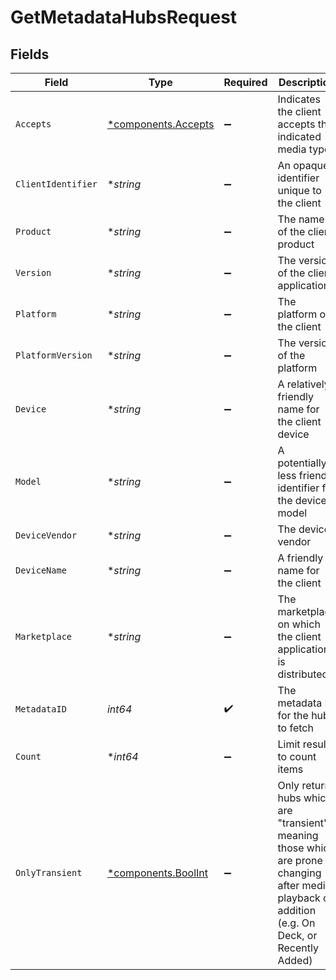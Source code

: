 # GetMetadataHubsRequest


## Fields

| Field                                                                                                                                                | Type                                                                                                                                                 | Required                                                                                                                                             | Description                                                                                                                                          | Example                                                                                                                                              |
| ---------------------------------------------------------------------------------------------------------------------------------------------------- | ---------------------------------------------------------------------------------------------------------------------------------------------------- | ---------------------------------------------------------------------------------------------------------------------------------------------------- | ---------------------------------------------------------------------------------------------------------------------------------------------------- | ---------------------------------------------------------------------------------------------------------------------------------------------------- |
| `Accepts`                                                                                                                                            | [*components.Accepts](../../models/components/accepts.md)                                                                                            | :heavy_minus_sign:                                                                                                                                   | Indicates the client accepts the indicated media types                                                                                               |                                                                                                                                                      |
| `ClientIdentifier`                                                                                                                                   | **string*                                                                                                                                            | :heavy_minus_sign:                                                                                                                                   | An opaque identifier unique to the client                                                                                                            | abc123                                                                                                                                               |
| `Product`                                                                                                                                            | **string*                                                                                                                                            | :heavy_minus_sign:                                                                                                                                   | The name of the client product                                                                                                                       | Plex for Roku                                                                                                                                        |
| `Version`                                                                                                                                            | **string*                                                                                                                                            | :heavy_minus_sign:                                                                                                                                   | The version of the client application                                                                                                                | 2.4.1                                                                                                                                                |
| `Platform`                                                                                                                                           | **string*                                                                                                                                            | :heavy_minus_sign:                                                                                                                                   | The platform of the client                                                                                                                           | Roku                                                                                                                                                 |
| `PlatformVersion`                                                                                                                                    | **string*                                                                                                                                            | :heavy_minus_sign:                                                                                                                                   | The version of the platform                                                                                                                          | 4.3 build 1057                                                                                                                                       |
| `Device`                                                                                                                                             | **string*                                                                                                                                            | :heavy_minus_sign:                                                                                                                                   | A relatively friendly name for the client device                                                                                                     | Roku 3                                                                                                                                               |
| `Model`                                                                                                                                              | **string*                                                                                                                                            | :heavy_minus_sign:                                                                                                                                   | A potentially less friendly identifier for the device model                                                                                          | 4200X                                                                                                                                                |
| `DeviceVendor`                                                                                                                                       | **string*                                                                                                                                            | :heavy_minus_sign:                                                                                                                                   | The device vendor                                                                                                                                    | Roku                                                                                                                                                 |
| `DeviceName`                                                                                                                                         | **string*                                                                                                                                            | :heavy_minus_sign:                                                                                                                                   | A friendly name for the client                                                                                                                       | Living Room TV                                                                                                                                       |
| `Marketplace`                                                                                                                                        | **string*                                                                                                                                            | :heavy_minus_sign:                                                                                                                                   | The marketplace on which the client application is distributed                                                                                       | googlePlay                                                                                                                                           |
| `MetadataID`                                                                                                                                         | *int64*                                                                                                                                              | :heavy_check_mark:                                                                                                                                   | The metadata ID for the hubs to fetch                                                                                                                |                                                                                                                                                      |
| `Count`                                                                                                                                              | **int64*                                                                                                                                             | :heavy_minus_sign:                                                                                                                                   | Limit results to count items                                                                                                                         |                                                                                                                                                      |
| `OnlyTransient`                                                                                                                                      | [*components.BoolInt](../../models/components/boolint.md)                                                                                            | :heavy_minus_sign:                                                                                                                                   | Only return hubs which are "transient", meaning those which are prone to changing after media playback or addition (e.g. On Deck, or Recently Added) | 1                                                                                                                                                    |